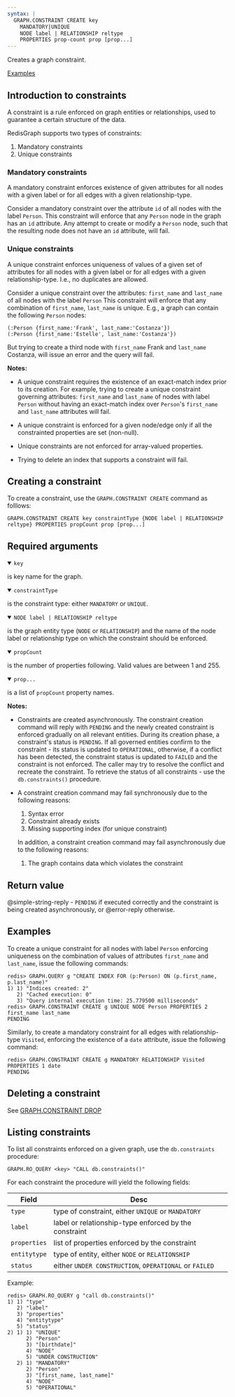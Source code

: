 ```yaml
---
syntax: |
  GRAPH.CONSTRAINT CREATE key 
    MANDATORY|UNIQUE
    NODE label | RELATIONSHIP reltype
    PROPERTIES prop-count prop [prop...]  
---
```


Creates a graph constraint.

[Examples](#examples)

## Introduction to constraints

A constraint is a rule enforced on graph entities or relationships, used to guarantee a certain structure of the data.

RedisGraph supports two types of constraints:

1. Mandatory constraints
2. Unique constraints

### Mandatory constraints

A mandatory constraint enforces existence of given attributes for all nodes with a given label or for all edges with a given relationship-type.

Consider a mandatory constraint over the attribute `id` of all nodes with the label `Person`.
This constraint will enforce that any `Person` node in the graph has an `id` attribute.
Any attempt to create or modify a `Person` node, such that the resulting node does not have an `id` attribute, will fail.

### Unique constraints

A unique constraint enforces uniqueness of values of a given set of attributes for all nodes with a given label or for all edges with a given relationship-type. I.e., no duplicates are allowed.

Consider a unique constraint over the attributes: `first_name` and `last_name` of all nodes with the label `Person`
This constraint will enforce that any combination of `first_name`, `last_name` is unique.
E.g., a graph can contain the following `Person` nodes:

```
(:Person {first_name:'Frank', last_name:'Costanza'})
(:Person {first_name:'Estelle', last_name:'Costanza'})
```

But trying to create a third node with `first_name` Frank and `last_name` Costanza, will issue an error and the query will fail.

<note><b>Notes:</b>

- A unique constraint requires the existence of an exact-match index prior to its creation. For example, trying to create a unique constraint governing attributes: `first_name` and `last_name` of nodes with label `Person` without having an exact-match index over `Person`'s `first_name` and `last_name` attributes will fail.
   
- A unique constraint is enforced for a given node/edge only if all the constrainted properties are set (non-null).
- Unique constraints are not enforced for array-valued properties.
- Trying to delete an index that supports a constraint will fail.
   
</note>

## Creating a constraint

To create a constraint, use the `GRAPH.CONSTRAINT CREATE` command as folllows:

```
GRAPH.CONSTRAINT CREATE key constraintType {NODE label | RELATIONSHIP reltype} PROPERTIES propCount prop [prop...]
```

## Required arguments

<details open><summary><code>key</code></summary>

is key name for the graph.
</details>

<details open><summary><code>constraintType</code></summary>

is the constraint type: either `MANDATORY` or `UNIQUE`.

</details>

<details open><summary><code>NODE label | RELATIONSHIP reltype</code></summary>
  
is the graph entity type (`NODE` or `RELATIONSHIP`) and the name of the node label or relationship type on which the constraint should be enforced.

</details>

<details open><summary><code>propCount</code></summary>

is the number of properties following. Valid values are between 1 and 255.

</details>

<details open><summary><code>prop...</code></summary>

is a list of `propCount` property names.

</details>

<note><b>Notes:</b>

- Constraints are created asynchronously. The constraint creation command will reply with `PENDING` and the newly created constraint is enforced gradually on all relevant entities.
  During its creation phase, a constraint's status is `PENDING`. If all governed entities confirm to the constraint - its status is updated to `OPERATIONAL`, otherwise, if a conflict has been detected, the constraint status is updated to `FAILED` and the constraint is not enforced. The caller may try to resolve the conflict and recreate the constraint. To retrieve the status of all constraints - use the `db.constraints()` procedure.
- A constraint creation command may fail synchronously due to the following reasons:
  1. Syntax error
  2. Constraint already exists
  3. Missing supporting index (for unique constraint)

  In addition, a constraint creation command may fail asynchronously due to the following reasons:

  1. The graph contains data which violates the constraint

</note>

## Return value

@simple-string-reply - `PENDING` if executed correctly and the constraint is being created asynchronously, or @error-reply otherwise.


## Examples

To create a unique constraint for all nodes with label `Person` enforcing uniqueness on the combination of values of attributes `first_name` and `last_name`, issue the following commands:

```
redis> GRAPH.QUERY g "CREATE INDEX FOR (p:Person) ON (p.first_name, p.last_name)"
1) 1) "Indices created: 2"
   2) "Cached execution: 0"
   3) "Query internal execution time: 25.779500 milliseconds"
redis> GRAPH.CONSTRAINT CREATE g UNIQUE NODE Person PROPERTIES 2 first_name last_name
PENDING
```

Similarly, to create a mandatory constraint for all edges with relationship-type `Visited`, enforcing the existence of a `date` attribute, issue the following command:

```
redis> GRAPH.CONSTRAINT CREATE g MANDATORY RELATIONSHIP Visited PROPERTIES 1 date
PENDING
```

## Deleting a constraint

See [GRAPH.CONSTRAINT DROP](/commands/graph.constraint-drop)

## Listing constraints

To list all constraints enforced on a given graph, use the `db.constraints` procedure:

```
GRAPH.RO_QUERY <key> "CALL db.constraints()"
```

For each constraint the procedure will yield the following fields:

| Field        | Desc                                                   |
| ------------ | ------------------------------------------------------ |
| `type`       | type of constraint, either `UNIQUE` or `MANDATORY`     |
| `label`      | label or relationship-type enforced by the constraint  |
| `properties` | list of properties enforced by the constraint          |
| `entitytype` | type of entity, either `NODE` or `RELATIONSHIP`        |
| `status`     | either `UNDER CONSTRUCTION`, `OPERATIONAL` or `FAILED` |

Example:

```
redis> GRAPH.RO_QUERY g "call db.constraints()"
1) 1) "type"
   2) "label"
   3) "properties"
   4) "entitytype"
   5) "status"
2) 1) 1) "UNIQUE"
      2) "Person"
      3) "[birthdate]"
      4) "NODE"
      5) "UNDER CONSTRUCTION"
   2) 1) "MANDATORY"
      2) "Person"
      3) "[first_name, last_name]"
      4) "NODE"
      5) "OPERATIONAL"
```
